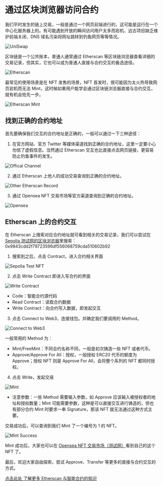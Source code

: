 # 通过区块浏览器访问合约

我们平时发生的链上交易，一般是通过一个网页前端进行的，这可能是运行在一个中心化服务器上的。有可能遇到开放的瞬间访问用户太多而宕机、远古项目缺乏维护前端关闭、DNS 域名污染将网址跳转到钓鱼网页等等情况。

![UniSwap](images/Swap5.png)

区块链是一个公共账本，普通人通常通过 Etherscan 等区块链浏览器查看详细的交易记录，但其实，它也可以成为普通人直接与合约交互的备选途径。

![Etherscan](images/Etherscan1.png)

最常见的使用场景是在 NFT 发售的场景，NFT 首发时，很可能因为太火热导致网页宕机而无法 Mint，这时候如果用户能学会通过区块链浏览器直接与合约交互，就有机会抢先一步。

![Etherscan Mint](images/Etherscan2.png)

## 找到正确的合约地址

首先要确保我们交互的合约地址是正确的，一般可以通过一下三种途径：

1. 在官方网站、官方 Twitter 等媒体渠道找到正确的合约地址，这里一定要小心勿信了虚假信息。当然通过 Etherscan 交互也比直接点击网页链接，更容易防止钓鱼事件的发生。

![Offical Channel](images/Etherscan3.png)

2. 通过 Etherscan 上他人的成功交易查询到正确的合约地址。

![Other Etherscan Record](images/Etherscan4.png)

3. 通过 Opensea NFT 交易市场等官方渠道查询到正确的合约地址。

![Opensea](images/Etherscan5.png)

## Etherscan 上的合约交互

在 Etherscan 上搜索对应合约地址就可看到相关的交易记录，我们可以尝试在 [Sepolia 测试网的区块浏览器](https://sepolia.etherscan.io/)里搜索：0x9843cdd2f79723596df556068759cda510602b92

1. 搜索到之后，点击 Contract，进入合约相关界面

![Sepolia Test NFT](images/Etherscan6.png)

2. 点击 Write Contract 即进入写合约的界面
   
![Write Contract](images/Etherscan7.png)

- Code：智能合约源代码
- Read Contract：读取合约数据
- Write Contract：向合约写入数据，即发起交互

3. 点击 Connect to Web3，连接钱包。并确定我们要调用的 Method。

![Connect to Web3](images/Etherscan8.png)

一般常用的 Method 为：
- Mint/FreeMint：不同合约名称不同，一般是初次铸造一些 NFT 或者代币。
- Approve/Approve For All：授权，一般授权 ERC20 代币的额度为 Approve；授权 NFT 则是 Approve For All，会将整个系列的 NFT 都同时授权。

4. 点击 Write，发起交易

![Mint](images/Etherscan9.png)

- 注意参数：一些 Method 需要输入参数，如 Approve 应该输入被授权者的地址和授权数量；Mint 可能需要参数，这种是可以直接交互进行铸造的，但也有部分合约 Mint 时要求一串 Signature，那该 NFT 就无法通过这种方式主要。


交易成功后，可以查询到我们 Mint 了一个编号为 1 的 NFT。

![Mint Success](images/Etherscan10.png)

Mint 成功后，大家也可以在 [Opensea NFT 交易市场（测试网）](https://testnets.opensea.io/collection/web3primer-1)看到自己的这个 NFT 了。

最后，欢迎大家自由探索，尝试 Approve、Transfer 等更多的直接与合约交互的方式。

[点击此处 了解更多 Etherscan 与智能合约的知识](https://metatraining.buidlerdao.xyz/6-5-a6a27a7c965447b1bec19cedcbb24300)